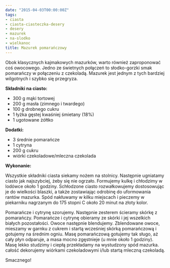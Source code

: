 ```yaml
---
date: "2015-04-03T00:00:00Z"
tags:
- ciasta
- ciasta-ciasteczka-desery
- desery
- mazurek
- na-slodko
- wielkanoc
title: Mazurek pomarańczowy
---
```

Obok klasycznych kajmakowych mazurków, warto również zaproponować coś owocowego. Jedno ze świetnych połączeń to słodko-gorzki smak pomarańczy w połączeniu z czekoladą. Mazurek jest jednym z tych bardziej wilgotnych i szybko się przegryza.

**Składniki na ciasto:**
* 300 g mąki tortowej
* 200 g masła (zimnego i twardego)
* 100 g drobnego cukru
* 1 łyżka gęstej kwaśniej śmietany (18%)
* 1 ugotowane żółtko

**Dodatki:**
* 3 średnie pomarańcze
* 1 cytryna
* 200 g cukru
* wiórki czekoladowe/mleczna czekolada

**Wykonanie:**

Wszystkie składniki ciasta siekamy nożem na stolnicy. Następnie ugniatamy ciasto jak najszybciej, żeby się nie ogrzało. Formujemy kulkę i chłodzimy w lodówce około 1 godziny. Schłodzone ciasto rozwałkowujemy dostosowując je do wielkości blaszki, a także zostawiając odrobinę do uformowania rantów mazurka. Spód nakłuwamy w kilku miejscach i pieczemy w piekarniku nagrzanym do 175 stopni C około 20 minut na złoty kolor.

Pomarańcze i cytrynę szorujemy. Następnie zesterem ścieramy skórkę z pomarańczy. Pomarańcze i cytrynę obieramy ze skórki i jej wszelkich białych pozostałości. Owoce następnie blendujemy. Zblendowane owoce, mieszamy w garnku z cukrem i startą wcześniej skórką pomarańczową i gotujemy na średnim ogniu. Masę pomarańczową gotujemy tak sługo, aż cały płyn odparuje, a masa mocno zgęstnieje (u mnie około 1 godziny). Masę lekko studzimy i ciepłą przekładamy na wystudzony spód mazurka. całość dekorujemy wiórkami czekoladowymi i/lub startą mleczną czekoladą.

Smacznego!